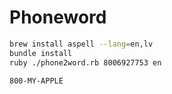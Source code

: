# Phoneword


```sh
brew install aspell --lang=en,lv
bundle install
ruby ./phone2word.rb 8006927753 en
```

```
800-MY-APPLE
```
